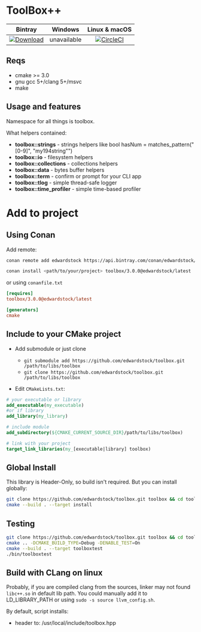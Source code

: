 # ToolBox++

| Bintray | Windows | Linux & macOS |
|:--------:|:---------:|:-----------------:|
|[ ![Download](https://api.bintray.com/packages/edwardstock/conan-public/toolbox%3Aconan-public/images/download.svg) ](https://bintray.com/edwardstock/conan-public/toolbox%3Aconan-public/_latestVersion)|unavailable|[![CircleCI](https://circleci.com/gh/edwardstock/toolbox/tree/master.svg?style=svg)](https://circleci.com/gh/edwardstock/toolbox/tree/master)|



## Reqs
* cmake >= 3.0
* gnu gcc 5+/clang 5+/msvc
* make

## Usage and features

Namespace for all things is toolbox.

What helpers contained:
* **toolbox::strings** - strings helpers like bool hasNum = matches_pattern("[0-9]", "my194string"")
* **toolbox::io** - filesystem helpers
* **toolbox::collections** - collections helpers
* **toolbox::data** - bytes buffer helpers
* **toolbox::term** - confirm or prompt for your CLI app
* **toolbox::tlog** - simple thread-safe logger
* **toolbox::time_profiler** - simple time-based profiler

# Add to project
## Using Conan

Add remote:
```bash
conan remote add edwardstock https://api.bintray.com/conan/edwardstock/conan-public
```

```bash
conan install <path/to/your/project> toolbox/3.0.0@edwardstock/latest
```

or using `conanfile.txt`
```ini
[requires]
toolbox/3.0.0@edwardstock/latest

[generators]
cmake
```

## Include to your CMake project
* Add submodule or just clone
  * `git submodule add https://github.com/edwardstock/toolbox.git /path/to/libs/toolbox` 
  * `git clone https://github.com/edwardstock/toolbox.git /path/to/libs/toolbox`
  
* Edit `CMakeLists.txt`:
```cmake
# your executable or library
add_executable(my_executable) 
#or if library
add_library(my_library)

# include module
add_subdirectory(${CMAKE_CURRENT_SOURCE_DIR}/path/to/libs/toolbox)

# link with your project
target_link_libraries(my_[executable|library] toolbox)
```

## Global Install
This library is Header-Only, so build isn't required. But you can install globally:
```bash
git clone https://github.com/edwardstock/toolbox.git toolbox && cd toolbox/build
cmake --build . --target install
```

## Testing
```bash
git clone https://github.com/edwardstock/toolbox.git toolbox && cd toolbox/build
cmake .. -DCMAKE_BUILD_TYPE=Debug -DENABLE_TEST=On
cmake --build . --target toolboxtest
./bin/toolboxtest
```

## Build with CLang on linux
Probably, if you are compiled clang from the sources, linker may not found `libc++.so` in default lib path. You could manually add it to LD_LIBRARY_PATH or using `sudo -s source llvm_config.sh`.

By default, script installs:
* header to: /usr/local/include/toolbox.hpp